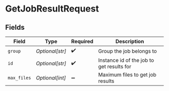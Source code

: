 # GetJobResultRequest


## Fields

| Field                                     | Type                                      | Required                                  | Description                               |
| ----------------------------------------- | ----------------------------------------- | ----------------------------------------- | ----------------------------------------- |
| `group`                                   | *Optional[str]*                           | :heavy_check_mark:                        | Group the job belongs to                  |
| `id`                                      | *Optional[str]*                           | :heavy_check_mark:                        | Instance id of the job to get results for |
| `max_files`                               | *Optional[int]*                           | :heavy_minus_sign:                        | Maximum files to get job results          |